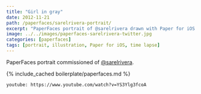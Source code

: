 ```yaml
---
title: "Girl in gray"
date: 2012-11-21
path: /paperfaces/sarelrivera-portrait/
excerpt: "PaperFaces portrait of @sarelrivera drawn with Paper for iOS on an iPad."
image: ../../images/paperfaces-sarelrivera-twitter.jpg
categories: [paperfaces]
tags: [portrait, illustration, Paper for iOS, time lapse]
---
```


PaperFaces portrait commissioned of [@sarelrivera](https://twitter.com/sarelrivera).

{% include_cached boilerplate/paperfaces.md %}

`youtube: https://www.youtube.com/watch?v=YS3Ylg3fcoA`
